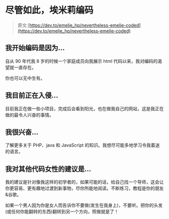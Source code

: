 # 尽管如此，埃米莉编码

> 原文:[https://dev.to/emelie_hp/nevertheless-emelie-coded](https://dev.to/emelie_hp/nevertheless-emelie-coded)

## [](#i-began-coding-because)我开始编码是因为...

自从 90 年代我 8 岁的时候一个家庭成员向我展示 html 代码以来，我对编码的渴望就一直存在。

你也可以无中生有。

## [](#im-currently-hacking-on)我目前正在入侵...

目前我正在做一些小项目，完成后会看到阳光，也在做我自己的网站，这是我正在做的最令人兴奋的事情。

## [](#im-excited-about)我很兴奋...

了解更多关于 PHP、java 和 JavaScript 的知识。我想尽可能多地学习令我着迷的语言。

## [](#my-advice-for-other-women-who-code-is)我对其他代码女性的建议是...

我的建议是针对像我这样的初学者的，如果可能的话，给自己找一个导师，这会让你更容易、更有趣地过渡到新事物，尽你所能地阅读。不断练习，教程是你的朋友&谷歌。

如果一个男人因为你是女人而告诉你不要做(发生在我身上)，不要听。把你的头发(或任何你能翻转的东西)翻转到另一个方向，照做就是了！